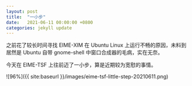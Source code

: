 ```yaml
---
layout: post
title:  "一小步"
date:   2021-06-11 00:00:00 +0800
categories: jekyll update
---
```


之前花了较长时间寻找 EIME-XIM 在 Ubuntu Linux 上运行不畅的原因，未料到居然是 Ubuntu 自带 gnome-shell 中窗口合成器的毛病，实在无奈。

今天在 EIME-TSF 上往前迈了一小步，算是近期较为宽慰的事情。

![96%]({{ site:baseurl }}/images/eime-tsf-little-step-20210611.png)

